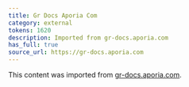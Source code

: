 ```yaml
---
title: Gr Docs Aporia Com
category: external
tokens: 1620
description: Imported from gr-docs.aporia.com
has_full: true
source_url: https://gr-docs.aporia.com
---
```


This content was imported from [gr-docs.aporia.com](https://gr-docs.aporia.com).
